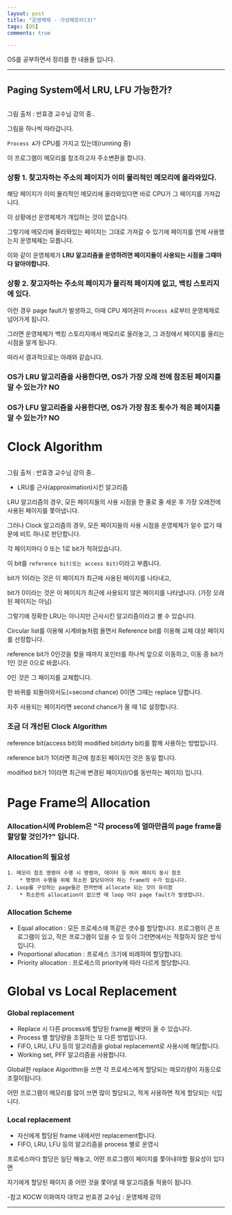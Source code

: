 ```yaml
---
layout: post
title: "운영체제 - 가상메모리(3)"
tags: [OS]
comments: true

---
```


OS를 공부하면서 정리를 한 내용들 입니다.

---

## Paging System에서 LRU, LFU 가능한가?

<img src="">

그림 출처 : 반효경 교수님 강의 중..

그림을 하나씩 따라갑니다.

`Process A`가 CPU를 가지고 있는데(running 중)

이 프로그램이 메모리를 참조하고자 주소변환을 합니다.

### 상황 1. 찾고자하는 주소의 페이지가 이미 물리적인 메모리에 올라와있다.

해당 페이지가 이미 물리적인 메모리에 올라와있다면 바로 CPU가 그 페이지를 가져갑니다.

이 상황에선 운영체제가 개입하는 것이 없습니다.

그렇기에 메모리에 올라와있는 페이지는 그대로 가져갈 수 있기에 페이지를 언제 사용했는지 운영체제는 모릅니다.

이와 같이 운영체제가 <strong>LRU 알고리즘을 운영하려면 페이지들이 사용되는 시점을 그때마다 알아야합니다.</strong>

### 상황 2. 찾고자하는 주소의 페이지가 물리적 페이지에 없고, 백킹 스토리지에 있다.

이런 경우 page fault가 발생하고, 이때 CPU 제어권이 `Process A`로부터 운영체제로 넘어가게 됩니다.

그러면 운영체체가 백킹 스토리지에서 메모리로 올려놓고, 그 과정에서 페이지를 올리는 시점을 알게 됩니다.

따라서 결과적으로는 아래와 같습니다.

### OS가 LRU 알고리즘을 사용한다면, OS가 가장 오래 전에 참조된 페이지를 알 수 있는가? NO

### OS가 LFU 알고리즘을 사용한다면, OS가 가장 참조 횟수가 적은 페이지를 알 수 있는가? NO

# Clock Algorithm

<img src="">

그림 출처 : 반효경 교수님 강의 중..

* LRU를 근사(approximation)시킨 알고리즘

LRU 알고리즘의 경우, 모든 페이지들의 사용 시점을 한 줄로 줄 세운 후 가장 오래전에 사용된 페이지를 쫓아냅니다.

그러나 Clock 알고리즘의 경우, 모든 페이지들의 사용 시점을 운영체제가 알수 없기 때문에 비트 하나로 판단합니다.

각 페이지마다 0 또는 1로 bit가 적혀있습니다.

이 bit를 `reference bit(또는 access bit)`이라고 부릅니다.

bit가 1이라는 것은 이 페이지가 최근에 사용된 페이지를 나타내고,

bit가 0이라는 것은 이 페이지가 최근에 사용되지 않은 페이지를 나타냅니다. (가장 오래된 페이지는 아님)

그렇기에 정확한 LRU는 아니지만 근사시킨 알고리즘이라고 볼 수 있습니다. 

Circular list를 이용해 시계바늘처럼 돌면서 Reference bit를 이용해 교체 대상 페이지를 선정합니다.

reference bit가 0인것을 찾을 때까지 포인터를 하나씩 앞으로 이동하고, 이동 중 bit가 1인 것은 0으로 바꿉니다.

0인 것은 그 페이지를 교체합니다.

한 바퀴를 되돌아와서도(=second chance) 0이면 그때는 replace 당합니다.

자주 사용되는 페이지라면 second chance가 올 때 1로 설정합니다.

### 조금 더 개선된 Clock Algorithm

reference bit(access bit)와 modified bit(dirty bit)를 함께 사용하는 방법입니다.

reference bit가 1이라면 최근에 참조된 페이지인 것은 동일 합니다.

modified bit가 1이라면 최근에 변경된 페이지(I/O를 동반하는 페이지) 입니다.

# Page Frame의 Allocation

### Allocation시에 Problem은 "각 process에 얼마만큼의 page frame을 할당할 것인가?" 입니다.

### Allocation의 필요성

	1. 메모리 참조 명령어 수행 시 명령어, 데이터 등 여러 페이지 동시 참조
		* 명령어 수행을 위해 최소한 할당되어야 하는 frame의 수가 있습니다.
	2. Loop를 구성하는 page들은 한꺼번에 allocate 되는 것이 유리함
		* 최소한의 allocation이 없으면 매 loop 마다 page fault가 발생합니다.

### Allocation Scheme
* Equal allocation : 모든 프로세스에 똑같은 갯수를 할당합니다.
	프로그램이 큰 프로그램이 있고, 작은 프로그램이 있을 수 있 듯이 그런면에서는 적절하지 않은 방식입니다.
* Proportional allocation : 프로세스 크기에 비례하여 할당합니다.
* Priority allocation : 프로세스의 priority에 따라 다르게 할당합니다.

# Global vs Local Replacement

### Global replacement

* Replace 시 다른 process에 할당된 frame을 빼앗아 올 수 있습니다.
* Process 별 할당량을 조절하는 또 다른 방법입니다.
* FIFO, LRU, LFU 등의 알고리즘을 global replacement로 사용시에 해당합니다.
* Working set, PFF 알고리즘을 사용합니다.

Global한 replace Algorithm을 쓰면 각 프로세스에게 할당되는 메모리량이 자동으로 조절이됩니다.

어떤 프로그램이 메모리를 많이 쓰면 많이 할당되고, 적게 사용하면 적게 할당되는 식입니다.

### Local replacement

* 자신에게 할당된 frame 내에서만 replacement합니다.
* FIFO, LRU, LFU 등의 알고리즘을 process 별로 운영시

프로세스마다 할당은 일단 해놓고, 어떤 프로그램이 페이지를 쫓아내야할 필요성이 있다면

자기에게 할당된 페이지 중 어떤 것을 쫓아낼 때 알고리즘들 적용이 됩니다.


-참고 KOCW 이화여자 대학교 반효경 교수님 : 운영체제 강의

---
